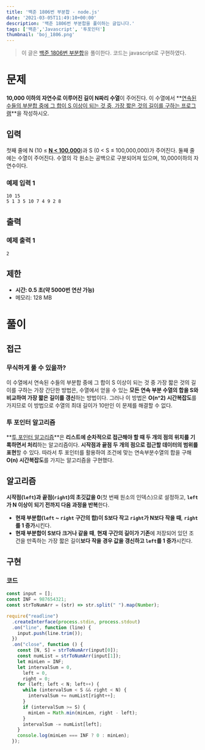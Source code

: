 ```yaml
---
title: '백준 1806번 부분합 - node.js'
date: '2021-03-05T11:49:10+00:00'
description: '백준 1806번 부분합을 풀이하는 글입니다.'
tags: ['백준','Javascript', '투포인터']
thumbnail: 'boj_1806.png'
---
```


> 이 글은 [백준 1806번 부분합](https://www.acmicpc.net/problem/1806)을 풀이한다. 코드는 javascript로 구현하였다.

# 문제

**10,000 이하의 자연수로 이루어진 길이 N짜리 수열**이 주어진다. 이 수열에서 **<u>연속된 수들의 부분합 중에 그 합이 S 이상이 되는 것 중, 가장 짧은 것의 길이를 구하는 프로그램</u>**을 작성하시오.

## 입력

첫째 줄에 N (10 ≤ **<u>N < 100,000</u>**)과 S (0 < S ≤ 100,000,000)가 주어진다. 둘째 줄에는 수열이 주어진다. 수열의 각 원소는 공백으로 구분되어져 있으며, 10,000이하의 자연수이다.

### 예제 입력 1

```
10 15
5 1 3 5 10 7 4 9 2 8
```

## 출력

### 예제 출력 1

```
2
```

## 제한

- **시간: 0.5 초(약 5000번 연산 가능)**
- 메모리: 128 MB

# 풀이

## 접근

### 무식하게 풀 수 있을까?

이 수열에서 연속된 수들의 부분합 중에 그 합이 S 이상이 되는 것 중 가장 짧은 것의 길이를 구하는 가장 간단한 방법은, 수열에서 얻을 수 있는 **모든 연속 부분 수열의 합을 S와 비교하여 가장 짧은 길이를 갱신**하는 방법이다. 그러나 이 방법은 **O(n^2) 시간복잡도**를 가지므로 이 방법으로 수열의 최대 길이가 10만인 이 문제를 해결할 수 없다.

### 투 포인터 알고리즘

**<u>투 포인터 알고리즘</u>**은 **리스트에 순차적으로 접근해야 할 때 두 개의 점의 위치를 기록하면서 처리**하는 알고리즘이다. **시작점과 끝점 두 개의 점으로 접근할 데이터의 범위를 표현**할 수 있다. 따라서 투 포인터를 활용하여 조건에 맞는 연속부분수열의 합을 구해 **O(n) 시간복잡도**를 가지는 알고리즘을 구현했다.

## 알고리즘

**시작점(`left`)과 끝점(`right`)의 초깃값을 0**(첫 번째 원소의 인덱스)으로 설정하고, **`left`가 N 이상이 되기 전까지 다음 과정을 반복**한다.

- **현재 부분합(`left` ~ `right` 구간의 합)이 S보다 작고 `right`가 N보다 작을 때**, **`right`를 1 증가**시킨다.
- **현재 부분합이 S보다 크거나 같을 때**, **현재 구간의 길이가 기존**에 저장되어 있던 조건을 만족하는 가장 짧은 길이**보다 작을 경우 값을 갱신하고 `left`를 1 증가**시킨다.

## 구현

### 코드

```jsx
const input = [];
const INF = 987654321;
const strToNumArr = (str) => str.split(" ").map(Number);

require("readline")
  .createInterface(process.stdin, process.stdout)
  .on("line", function (line) {
    input.push(line.trim());
  })
  .on("close", function () {
    const [N, S] = strToNumArr(input[0]);
    const numList = strToNumArr(input[1]);
    let minLen = INF;
    let intervalSum = 0,
      left = 0,
      right = 0;
    for (left; left < N; left++) {
      while (intervalSum < S && right < N) {
        intervalSum += numList[right++];
      }
      if (intervalSum >= S) {
        minLen = Math.min(minLen, right - left);
      }
      intervalSum -= numList[left];
    }
    console.log(minLen === INF ? 0 : minLen);
  });
```